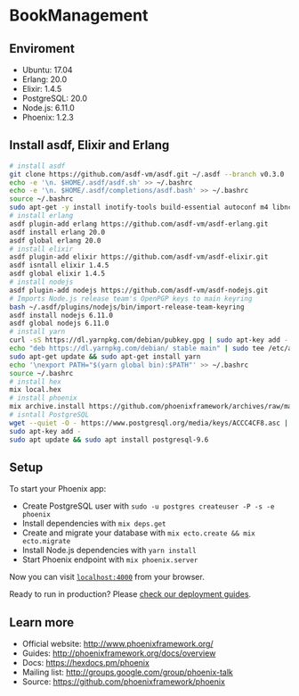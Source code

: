 # BookManagement

## Enviroment

* Ubuntu: 17.04
* Erlang: 20.0
* Elixir: 1.4.5
* PostgreSQL: 20.0
* Node.js: 6.11.0
* Phoenix: 1.2.3

## Install asdf, Elixir and Erlang

```bash
# install asdf
git clone https://github.com/asdf-vm/asdf.git ~/.asdf --branch v0.3.0
echo -e '\n. $HOME/.asdf/asdf.sh' >> ~/.bashrc
echo -e '\n. $HOME/.asdf/completions/asdf.bash' >> ~/.bashrc
source ~/.bashrc
sudo apt-get -y install inotify-tools build-essential autoconf m4 libncurses5-dev libwxgtk3.0-dev libgl1-mesa-dev libglu1-mesa-dev libssh-dev unixodbc-dev
# install erlang
asdf plugin-add erlang https://github.com/asdf-vm/asdf-erlang.git
asdf install erlang 20.0
asdf global erlang 20.0
# install elixir
asdf plugin-add elixir https://github.com/asdf-vm/asdf-elixir.git
asdf isntall elixir 1.4.5
asdf global elixir 1.4.5
# install nodejs
asdf plugin-add nodejs https://github.com/asdf-vm/asdf-nodejs.git
# Imports Node.js release team's OpenPGP keys to main keyring
bash ~/.asdf/plugins/nodejs/bin/import-release-team-keyring
asdf install nodejs 6.11.0
asdf global nodejs 6.11.0
# install yarn
curl -sS https://dl.yarnpkg.com/debian/pubkey.gpg | sudo apt-key add -
echo "deb https://dl.yarnpkg.com/debian/ stable main" | sudo tee /etc/apt/sources.list.d/yarn.list
sudo apt-get update && sudo apt-get install yarn
echo '\nexport PATH="$(yarn global bin):$PATH"' >> ~/.bashrc
source ~/.bashrc
# install hex
mix local.hex
# install phoenix
mix archive.install https://github.com/phoenixframework/archives/raw/master/phoenix_new.ez
# isntall PostgreSQL
wget --quiet -O - https://www.postgresql.org/media/keys/ACCC4CF8.asc | \
sudo apt-key add -
sudo apt update && sudo apt install postgresql-9.6
```

## Setup

To start your Phoenix app:

* Create PostgreSQL user with `sudo -u postgres createuser -P -s -e phoenix`
* Install dependencies with `mix deps.get`
* Create and migrate your database with `mix ecto.create && mix ecto.migrate`
* Install Node.js dependencies with `yarn install`
* Start Phoenix endpoint with `mix phoenix.server`

Now you can visit [`localhost:4000`](http://localhost:4000) from your browser.

Ready to run in production? Please [check our deployment guides](http://www.phoenixframework.org/docs/deployment).

## Learn more

* Official website: http://www.phoenixframework.org/
* Guides: http://phoenixframework.org/docs/overview
* Docs: https://hexdocs.pm/phoenix
* Mailing list: http://groups.google.com/group/phoenix-talk
* Source: https://github.com/phoenixframework/phoenix
